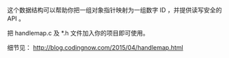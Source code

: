 这个数据结构可以帮助你把一组对象指针映射为一组数字 ID ，并提供读写安全的 API 。

把 handlemap.c 及 *.h 文件加入你的项目即可使用。

细节见： http://blog.codingnow.com/2015/04/handlemap.html
